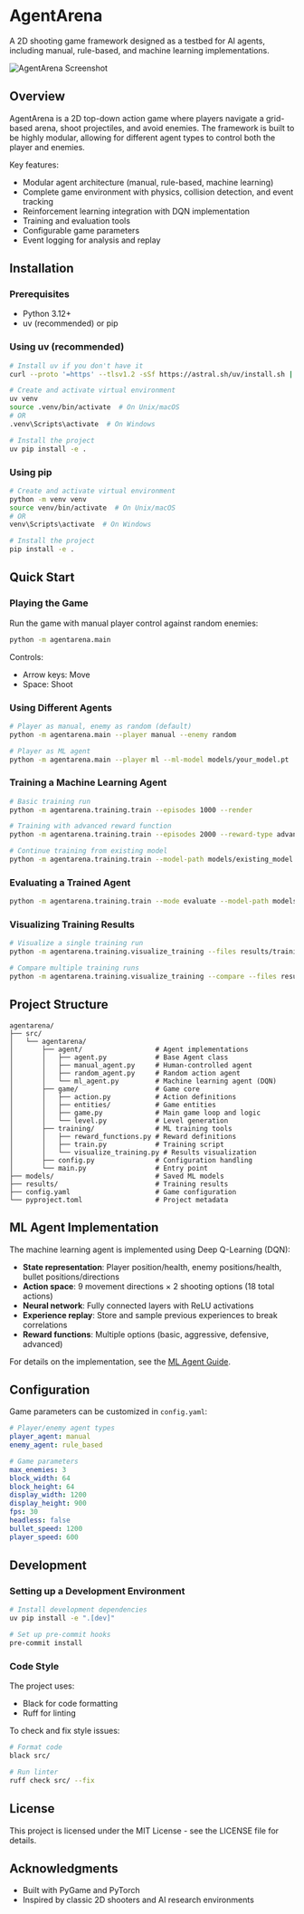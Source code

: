 # AgentArena

A 2D shooting game framework designed as a testbed for AI agents, including manual, rule-based, and machine learning implementations.

![AgentArena Screenshot](docs/screenshot.png)

## Overview

AgentArena is a 2D top-down action game where players navigate a grid-based arena, shoot projectiles, and avoid enemies. The framework is built to be highly modular, allowing for different agent types to control both the player and enemies.

Key features:
- Modular agent architecture (manual, rule-based, machine learning)
- Complete game environment with physics, collision detection, and event tracking
- Reinforcement learning integration with DQN implementation
- Training and evaluation tools
- Configurable game parameters
- Event logging for analysis and replay

## Installation

### Prerequisites

- Python 3.12+
- uv (recommended) or pip

### Using uv (recommended)

```bash
# Install uv if you don't have it
curl --proto '=https' --tlsv1.2 -sSf https://astral.sh/uv/install.sh | sh

# Create and activate virtual environment
uv venv
source .venv/bin/activate  # On Unix/macOS
# OR
.venv\Scripts\activate  # On Windows

# Install the project
uv pip install -e .
```

### Using pip

```bash
# Create and activate virtual environment
python -m venv venv
source venv/bin/activate  # On Unix/macOS
# OR
venv\Scripts\activate  # On Windows

# Install the project
pip install -e .
```

## Quick Start

### Playing the Game

Run the game with manual player control against random enemies:

```bash
python -m agentarena.main
```

Controls:
- Arrow keys: Move
- Space: Shoot

### Using Different Agents

```bash
# Player as manual, enemy as random (default)
python -m agentarena.main --player manual --enemy random

# Player as ML agent
python -m agentarena.main --player ml --ml-model models/your_model.pt
```

### Training a Machine Learning Agent

```bash
# Basic training run
python -m agentarena.training.train --episodes 1000 --render

# Training with advanced reward function
python -m agentarena.training.train --episodes 2000 --reward-type advanced

# Continue training from existing model
python -m agentarena.training.train --model-path models/existing_model.pt --episodes 1000
```

### Evaluating a Trained Agent

```bash
python -m agentarena.training.train --mode evaluate --model-path models/your_model.pt --episodes 10 --render
```

### Visualizing Training Results

```bash
# Visualize a single training run
python -m agentarena.training.visualize_training --files results/training_results.pkl

# Compare multiple training runs
python -m agentarena.training.visualize_training --compare --files results/run1.pkl results/run2.pkl --labels "Basic" "Advanced"
```

## Project Structure

```
agentarena/
├── src/
│   └── agentarena/
│       ├── agent/                  # Agent implementations
│       │   ├── agent.py            # Base Agent class
│       │   ├── manual_agent.py     # Human-controlled agent
│       │   ├── random_agent.py     # Random action agent
│       │   └── ml_agent.py         # Machine learning agent (DQN)
│       ├── game/                   # Game core
│       │   ├── action.py           # Action definitions
│       │   ├── entities/           # Game entities
│       │   ├── game.py             # Main game loop and logic
│       │   └── level.py            # Level generation
│       ├── training/               # ML training tools
│       │   ├── reward_functions.py # Reward definitions
│       │   ├── train.py            # Training script
│       │   └── visualize_training.py # Results visualization
│       ├── config.py               # Configuration handling
│       └── main.py                 # Entry point
├── models/                         # Saved ML models
├── results/                        # Training results
├── config.yaml                     # Game configuration
└── pyproject.toml                  # Project metadata
```

## ML Agent Implementation

The machine learning agent is implemented using Deep Q-Learning (DQN):

- **State representation**: Player position/health, enemy positions/health, bullet positions/directions
- **Action space**: 9 movement directions × 2 shooting options (18 total actions)
- **Neural network**: Fully connected layers with ReLU activations
- **Experience replay**: Store and sample previous experiences to break correlations
- **Reward functions**: Multiple options (basic, aggressive, defensive, advanced)

For details on the implementation, see the [ML Agent Guide](docs/ml_agent_guide.md).

## Configuration

Game parameters can be customized in `config.yaml`:

```yaml
# Player/enemy agent types
player_agent: manual
enemy_agent: rule_based

# Game parameters
max_enemies: 3
block_width: 64
block_height: 64
display_width: 1200
display_height: 900
fps: 30
headless: false
bullet_speed: 1200
player_speed: 600
```

## Development

### Setting up a Development Environment

```bash
# Install development dependencies
uv pip install -e ".[dev]"

# Set up pre-commit hooks
pre-commit install
```

### Code Style

The project uses:
- Black for code formatting
- Ruff for linting

To check and fix style issues:

```bash
# Format code
black src/

# Run linter
ruff check src/ --fix
```

## License

This project is licensed under the MIT License - see the LICENSE file for details.

## Acknowledgments

- Built with PyGame and PyTorch
- Inspired by classic 2D shooters and AI research environments
